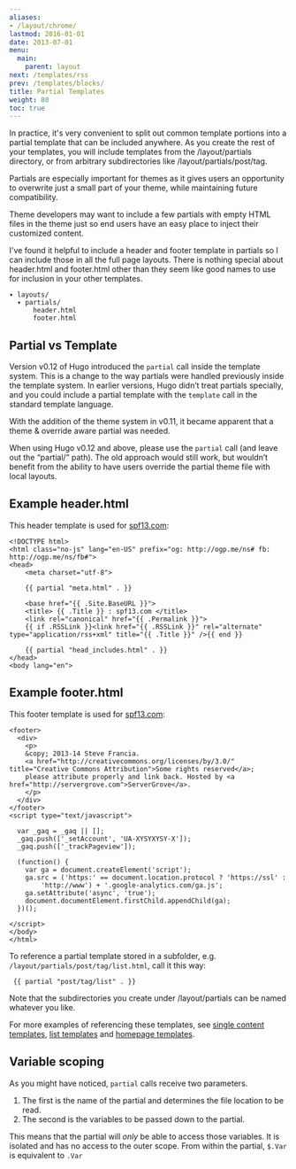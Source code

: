 ```yaml
---
aliases:
- /layout/chrome/
lastmod: 2016-01-01
date: 2013-07-01
menu:
  main:
    parent: layout
next: /templates/rss
prev: /templates/blocks/
title: Partial Templates
weight: 80
toc: true
---
```


In practice, it's very convenient to split out common template portions into a
partial template that can be included anywhere. As you create the rest of your
templates, you will include templates from the /layout/partials directory, or from arbitrary subdirectories like /layout/partials/post/tag.

Partials are especially important for themes as it gives users an opportunity
to overwrite just a small part of your theme, while maintaining future compatibility.

Theme developers may want to include a few partials with empty HTML
files in the theme just so end users have an easy place to inject their
customized content.

I've found it helpful to include a header and footer template in
partials so I can include those in all the full page layouts.  There is
nothing special about header.html and footer.html other than they seem
like good names to use for inclusion in your other templates.

    ▾ layouts/
      ▾ partials/
          header.html
          footer.html

## Partial vs Template

Version v0.12 of Hugo introduced the `partial` call inside the template system.
This is a change to the way partials were handled previously inside the
template system. In earlier versions, Hugo didn’t treat partials specially, and
you could include a partial template with the `template` call in the standard
template language.

With the addition of the theme system in v0.11, it became apparent that a theme
& override aware partial was needed.

When using Hugo v0.12 and above, please use the `partial` call (and leave out
the “partial/” path). The old approach would still work, but wouldn’t benefit from
the ability to have users override the partial theme file with local layouts.

## Example header.html
This header template is used for [spf13.com](http://spf13.com/):

    <!DOCTYPE html>
    <html class="no-js" lang="en-US" prefix="og: http://ogp.me/ns# fb: http://ogp.me/ns/fb#">
    <head>
        <meta charset="utf-8">

        {{ partial "meta.html" . }}

        <base href="{{ .Site.BaseURL }}">
        <title> {{ .Title }} : spf13.com </title>
        <link rel="canonical" href="{{ .Permalink }}">
        {{ if .RSSLink }}<link href="{{ .RSSLink }}" rel="alternate" type="application/rss+xml" title="{{ .Title }}" />{{ end }}

        {{ partial "head_includes.html" . }}
    </head>
    <body lang="en">

## Example footer.html
This footer template is used for [spf13.com](http://spf13.com/):

    <footer>
      <div>
        <p>
        &copy; 2013-14 Steve Francia.
        <a href="http://creativecommons.org/licenses/by/3.0/" title="Creative Commons Attribution">Some rights reserved</a>;
        please attribute properly and link back. Hosted by <a href="http://servergrove.com">ServerGrove</a>.
        </p>
      </div>
    </footer>
    <script type="text/javascript">

      var _gaq = _gaq || [];
      _gaq.push(['_setAccount', 'UA-XYSYXYSY-X']);
      _gaq.push(['_trackPageview']);

      (function() {
        var ga = document.createElement('script');
        ga.src = ('https:' == document.location.protocol ? 'https://ssl' :
            'http://www') + '.google-analytics.com/ga.js';
        ga.setAttribute('async', 'true');
        document.documentElement.firstChild.appendChild(ga);
      })();

    </script>
    </body>
    </html>

To reference a partial template stored in a subfolder, e.g. `/layout/partials/post/tag/list.html`, call it this way:

     {{ partial "post/tag/list" . }}

Note that the subdirectories you create under /layout/partials can be named whatever you like.

For more examples of referencing these templates, see
[single content templates](/templates/content/),
[list templates](/templates/list/) and
[homepage templates](/templates/homepage/).


Variable scoping
----------------

As you might have noticed, `partial` calls receive two parameters.

1. The first is the name of the partial and determines the file
location to be read.
2. The second is the variables to be passed down to the partial.

This means that the partial will _only_ be able to access those variables. It is
isolated and has no access to the outer scope. From within the
partial, `$.Var` is equivalent to `.Var`
